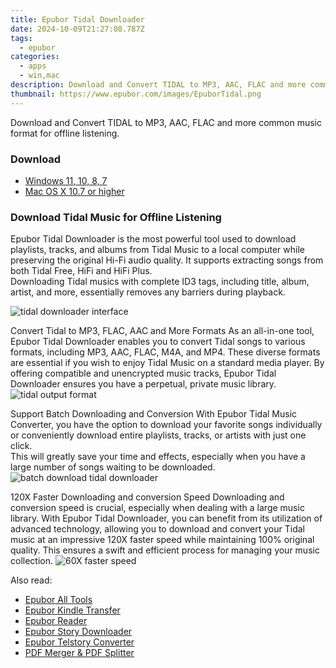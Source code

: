 ```yaml
---
title: Epubor Tidal Downloader
date: 2024-10-09T21:27:08.787Z
tags: 
  - epubor
categories: 
  - apps
  - win,mac
description: Download and Convert TIDAL to MP3, AAC, FLAC and more common music format for offline listening.
thumbnail: https://www.epubor.com/images/EpuborTidal.png
---
```


Download and Convert TIDAL to MP3, AAC, FLAC and more common music format for offline listening.

### Download

- [Windows 11, 10, 8, 7](https://secure.2checkout.com/order/checkout.php?QTY=1&AFFILIATE=108875&CART=1&CARD=2&DESIGN_TYPE=2&CURRENCY=USD&ORDERSTYLE=nLWooJa5iLg=&PAY_TYPE=PAYPAL&PRODS=40958433&OPTIONS40958433=LAlife)
- [Mac OS X 10.7 or higher](https://secure.2checkout.com/order/checkout.php?QTY=1&AFFILIATE=108875&CART=1&CARD=2&DESIGN_TYPE=2&CURRENCY=USD&ORDERSTYLE=nLWooJa5iLg=&PAY_TYPE=PAYPAL&PRODS=40958449&OPTIONS40958449=LAlife)

### Download Tidal Music for Offline Listening

Epubor Tidal Downloader is the most powerful tool used to download playlists, tracks, and albums from Tidal Music to a local computer while preserving the original Hi-Fi audio quality. It supports extracting songs from both Tidal Free, HiFi and HiFi Plus.  
Downloading Tidal musics with complete ID3 tags, including title, album, artist, and more, essentially removes any barriers during playback.

![tidal downloader interface](https://www.epubor.com/tidal-downloader.htmlimages/uppic/main-interface-tidal.png)

Convert Tidal to MP3, FLAC, AAC and More Formats As an all-in-one tool, Epubor Tidal Downloader enables you to convert Tidal songs to various formats, including MP3, AAC, FLAC, M4A, and MP4. These diverse formats are essential if you wish to enjoy Tidal Music on a standard media player. By offering compatible and unencrypted music tracks, Epubor Tidal Downloader ensures you have a perpetual, private music library. ![tidal output format](https://www.epubor.com/images/uppic/tidal-downloader-output-format.png)

Support Batch Downloading and Conversion With Epubor Tidal Music Converter, you have the option to download your favorite songs individually or conveniently download entire playlists, tracks, or artists with just one click.  
This will greatly save your time and effects, especially when you have a large number of songs waiting to be downloaded. ![batch download tidal downloader](https://www.epubor.com/tidal-downloader.htmlimages/uppic/batch-download-tidal.png)

120X Faster Downloading and conversion Speed Downloading and conversion speed is crucial, especially when dealing with a large music library. With Epubor Tidal Downloader, you can benefit from its utilization of advanced technology, allowing you to download and convert your Tidal music at an impressive 120X faster speed while maintaining 100% original quality. This ensures a swift and efficient process for managing your music collection. ![60X faster speed](https://www.epubor.com/images/uppic/60X-speed-TIDAL.png)

<ins class="adsbygoogle"
      style="display:block"
      data-ad-client="ca-pub-7571918770474297"
      data-ad-slot="8358498916"
      data-ad-format="auto"
      data-full-width-responsive="true"></ins>

<span class="atpl-alsoreadstyle">Also read:</span>
<div><ul>
<li><a href="https://tools.techidaily.com/epubor/products/"><u>Epubor All Tools</u></a></li>
<li><a href="https://tools.techidaily.com/epubor/transfer/"><u>Epubor Kindle Transfer</u></a></li>
<li><a href="https://tools.techidaily.com/epubor/reader/"><u>Epubor Reader</u></a></li>
<li><a href="https://tools.techidaily.com/epubor/story-downloader/"><u>Epubor Story Downloader</u></a></li>
<li><a href="https://tools.techidaily.com/epubor/telstory-converter/"><u>Epubor Telstory Converter</u></a></li>
<li><a href="https://tools.techidaily.com/epubor/pdf-splitter-merger/"><u>PDF Merger & PDF Splitter</u></a></li>
</ul></div>

